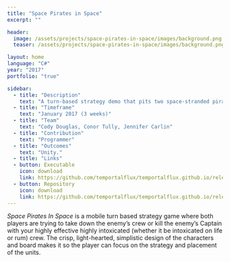 ```yaml
---
title: "Space Pirates in Space"
excerpt: ""

header:
  image: /assets/projects/space-pirates-in-space/images/background.png
  teaser: /assets/projects/space-pirates-in-space/images/background.png

layout: home
language: "C#"
year: "2017"
portfolio: "true"

sidebar:
  - title: "Description"
    text: "A turn-based strategy demo that pits two space-stranded pirate crews against each other."
  - title: "Timeframe"
    text: "January 2017 (3 weeks)"
  - title: "Team"
    text: "Cody Douglas, Conor Tully, Jennifer Carlin"
  - title: "Contribution"
    text: "Programmer"
  - title: "Outcomes"
    text: "Unity."
  - title: "Links"
  - button: Executable
    icon: download
    link: https://github.com/temportalflux/temportalflux.github.io/releases/download/download-space_pirates_in_space-executable/executable.zip
  - button: Repository
    icon: download
    link: https://github.com/temportalflux/temportalflux.github.io/releases/download/download-space_pirates_in_space-repository/repository.zip
---
```


_Space Pirates In Space_ is a mobile turn based strategy game where both players are trying to take down the enemy’s crew or kill the enemy’s Captain with your highly effective highly intoxicated (whether it be intoxicated on life or rum) crew. The crisp, light-hearted, simplistic design of the characters and board makes it so the player can focus on the strategy and placement of the units.
